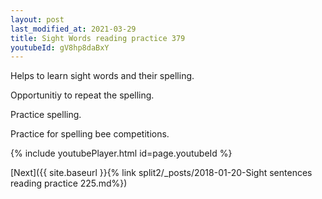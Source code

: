 ```yaml
---
layout: post
last_modified_at: 2021-03-29
title: Sight Words reading practice 379
youtubeId: gV8hp8daBxY
---
```

 
 
Helps to learn sight words and their spelling.

Opportunitiy to repeat the spelling. 

Practice spelling. 
 
Practice for spelling bee competitions. 
 
{% include youtubePlayer.html id=page.youtubeId %}
 
 

[Next]({{ site.baseurl }}{% link  split2/_posts/2018-01-20-Sight sentences reading practice 225.md%})
 
